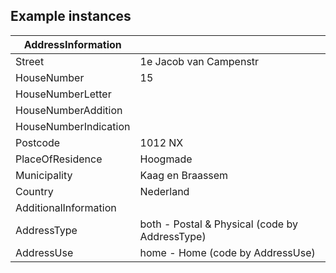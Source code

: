 ## Example instances

| AddressInformation   |                   |
|-----------------|-------------------|
| Street |  1e Jacob van Campenstr |
| HouseNumber | 15  |
| HouseNumberLetter |   |
| HouseNumberAddition |   |
| HouseNumberIndication |   |
| Postcode | 1012 NX |
| PlaceOfResidence | Hoogmade  |
| Municipality | Kaag en Braassem  |
| Country | Nederland |
| AdditionalInformation |   |
| AddressType | both - Postal & Physical (code by AddressType)  |
| AddressUse | home - Home (code by AddressUse) |